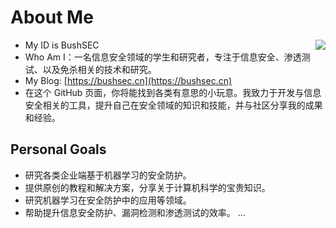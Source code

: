 # About Me

<img align='right' src="https://github-readme-stats.zohan.tech/api?username=BushANQ&theme=blue-green&show_icons=true&locale=cn">

- My ID is BushSEC
- Who Am I：一名信息安全领域的学生和研究者，专注于信息安全、渗透测试、以及免杀相关的技术和研究。
- My Blog: [https://bushsec.cn](https://bushsec.cn)
- 在这个 GitHub 页面，你将能找到各类有意思的小玩意。我致力于开发与信息安全相关的工具，提升自己在安全领域的知识和技能，并与社区分享我的成果和经验。

## Personal Goals

- 研究各类企业端基于机器学习的安全防护。
- 提供原创的教程和解决方案，分享关于计算机科学的宝贵知识。
- 研究机器学习在安全防护中的应用等领域。
- 帮助提升信息安全防护、漏洞检测和渗透测试的效率。
...
